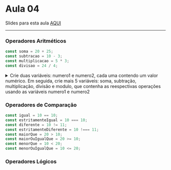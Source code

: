 # Aula 04

Slides para esta aula [AQUI](https://www.canva.com/design/DAFy20BoMGg/FTH7JNVxS6boB0XBJbTjXA/view?utm_content=DAFy20BoMGg&utm_campaign=designshare&utm_medium=link&utm_source=editor)

---

### Operadores Aritméticos

```javascript
const soma = 20 + 25;
const subtracao = 10 - 3;
const multiplicacao = 5 * 3;
const divisao = 24 / 4;
```

<details>
  <summary>Crie duas variáveis: numero1 e numero2, cada uma contendo um valor numérico. Em seguida, crie mais 5 variáveis: soma, subtração, multiplicação, divisão e modulo, que contenha as reespectivas operações usando as variáveis numero1 e numero2</summary>

```javascript

```
</details>

### Operadores de Comparação

```javascript
const igual = 10 == 10;
const estritamenteIgual = 10 === 10;
const diferente = 10 != 11;
const estritamenteDiferente = 10 !=== 11;
const maiorQue = 20 > 10;
const maiorOuIgualQue = 20 >= 10;
const menorQue = 10 < 20;
const menorOuIgualQue = 10 <= 20;
```

### Operadores Lógicos